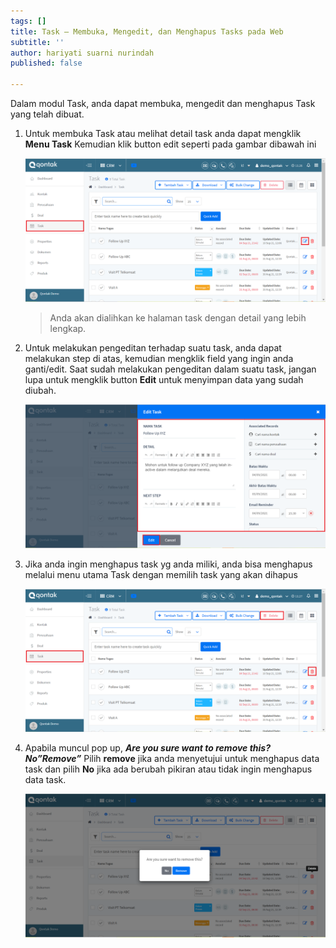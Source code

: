 ```yaml
---
tags: []
title: Task – Membuka, Mengedit, dan Menghapus Tasks pada Web
subtitle: ''
author: hariyati suarni nurindah
published: false

---
```

Dalam modul Task, anda dapat membuka, mengedit dan menghapus Task yang telah dibuat.

1. Untuk membuka Task atau melihat detail task anda dapat mengklik **Menu Task** Kemudian klik button edit seperti pada gambar dibawah ini

   ![](/uploads/mengedittask1.PNG)

   > Anda akan dialihkan ke halaman task dengan detail yang lebih lengkap.
2. Untuk melakukan pengeditan terhadap suatu task, anda dapat melakukan step di atas, kemudian mengklik field yang ingin anda ganti/edit. Saat sudah melakukan pengeditan dalam suatu task, jangan lupa untuk mengklik button **Edit** untuk menyimpan data yang sudah diubah.

   ![](/uploads/mengedittask2.PNG)
3. Jika anda ingin menghapus task yg anda miliki, anda bisa menghapus melalui menu utama Task dengan memilih task yang akan dihapus

   ![](/uploads/mengedittask3.PNG)
4. Apabila muncul pop up, **_Are you sure want to remove this? No”Remove”_** Pilih **remove** jika anda menyetujui untuk menghapus data task dan pilih **No** jika ada berubah pikiran atau tidak ingin menghapus data task.

   ![](/uploads/mengedittask4.PNG)